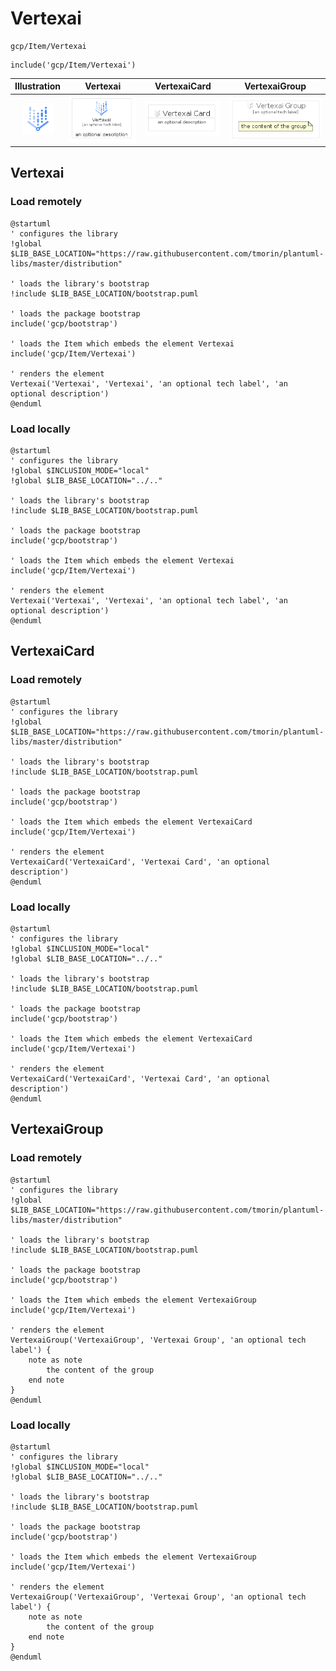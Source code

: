 # Vertexai


```text
gcp/Item/Vertexai
```

```text
include('gcp/Item/Vertexai')
```



| Illustration | Vertexai | VertexaiCard | VertexaiGroup |
| :---: | :---: | :---: | :---: |
| ![illustration for Illustration](../../gcp/Item/Vertexai.png) | ![illustration for Vertexai](../../gcp/Item/Vertexai.Local.png) | ![illustration for VertexaiCard](../../gcp/Item/VertexaiCard.Local.png) | ![illustration for VertexaiGroup](../../gcp/Item/VertexaiGroup.Local.png) |




## Vertexai

### Load remotely
```plantuml
@startuml
' configures the library
!global $LIB_BASE_LOCATION="https://raw.githubusercontent.com/tmorin/plantuml-libs/master/distribution"

' loads the library's bootstrap
!include $LIB_BASE_LOCATION/bootstrap.puml

' loads the package bootstrap
include('gcp/bootstrap')

' loads the Item which embeds the element Vertexai
include('gcp/Item/Vertexai')

' renders the element
Vertexai('Vertexai', 'Vertexai', 'an optional tech label', 'an optional description')
@enduml
```

### Load locally
```plantuml
@startuml
' configures the library
!global $INCLUSION_MODE="local"
!global $LIB_BASE_LOCATION="../.."

' loads the library's bootstrap
!include $LIB_BASE_LOCATION/bootstrap.puml

' loads the package bootstrap
include('gcp/bootstrap')

' loads the Item which embeds the element Vertexai
include('gcp/Item/Vertexai')

' renders the element
Vertexai('Vertexai', 'Vertexai', 'an optional tech label', 'an optional description')
@enduml
```

## VertexaiCard

### Load remotely
```plantuml
@startuml
' configures the library
!global $LIB_BASE_LOCATION="https://raw.githubusercontent.com/tmorin/plantuml-libs/master/distribution"

' loads the library's bootstrap
!include $LIB_BASE_LOCATION/bootstrap.puml

' loads the package bootstrap
include('gcp/bootstrap')

' loads the Item which embeds the element VertexaiCard
include('gcp/Item/Vertexai')

' renders the element
VertexaiCard('VertexaiCard', 'Vertexai Card', 'an optional description')
@enduml
```

### Load locally
```plantuml
@startuml
' configures the library
!global $INCLUSION_MODE="local"
!global $LIB_BASE_LOCATION="../.."

' loads the library's bootstrap
!include $LIB_BASE_LOCATION/bootstrap.puml

' loads the package bootstrap
include('gcp/bootstrap')

' loads the Item which embeds the element VertexaiCard
include('gcp/Item/Vertexai')

' renders the element
VertexaiCard('VertexaiCard', 'Vertexai Card', 'an optional description')
@enduml
```

## VertexaiGroup

### Load remotely
```plantuml
@startuml
' configures the library
!global $LIB_BASE_LOCATION="https://raw.githubusercontent.com/tmorin/plantuml-libs/master/distribution"

' loads the library's bootstrap
!include $LIB_BASE_LOCATION/bootstrap.puml

' loads the package bootstrap
include('gcp/bootstrap')

' loads the Item which embeds the element VertexaiGroup
include('gcp/Item/Vertexai')

' renders the element
VertexaiGroup('VertexaiGroup', 'Vertexai Group', 'an optional tech label') {
    note as note
        the content of the group
    end note
}
@enduml
```

### Load locally
```plantuml
@startuml
' configures the library
!global $INCLUSION_MODE="local"
!global $LIB_BASE_LOCATION="../.."

' loads the library's bootstrap
!include $LIB_BASE_LOCATION/bootstrap.puml

' loads the package bootstrap
include('gcp/bootstrap')

' loads the Item which embeds the element VertexaiGroup
include('gcp/Item/Vertexai')

' renders the element
VertexaiGroup('VertexaiGroup', 'Vertexai Group', 'an optional tech label') {
    note as note
        the content of the group
    end note
}
@enduml
```

